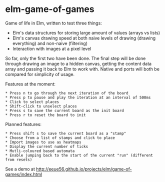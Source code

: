 # elm-game-of-games

Game of life in Elm, written to test three things:

- Elm's data structures for storing large amount of values (arrays vs lists)
- Elm's canvas drawing speed at both naive levels of drawing (drawing everything) and non-naive (filtering)
- Interaction with images at a pixel level

So far, only the first two have been done. The final step will be done through drawing an image to a hidden canvas, getting the content data array and passing it back to Elm to work with. Native and ports will both be compared for simplicity of usage.

Features at the moment:

    * Press n to go through the next iteration of the board
    * Press p to pause and play the iteration at an interval of 500ms
    * Click to select places
    * Shift-click to unselect places
    * Press s to save the current board as the init board
    * Press r to reset the board to init

Planned features:
    
    * Press shift s to save the current board as a "stamp"
    * Choose from a list of stamps and click to place
    * Import images to use as heatmaps 
    * Display the current number of ticks
    * Mutli-coloured based automata 
    * Enable jumping back to the start of the current "run" (different from resets)

See a demo at http://eeue56.github.io/projects/elm/game-of-games/index.html